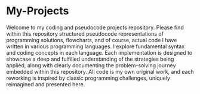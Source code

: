 # My-Projects

Welcome to my coding and pseudocode projects repository. 
Please find within this repository structured pseudocode representations of programming solutions, flowcharts, and of course, actual code I have written in various programming languages. 
I explore fundamental syntax and coding concepts in each language. 
Each implementation is designed to showcase a deep and fulfilled understanding of the strategies being applied, along with clearly documenting the problem-solving journey embedded within this repository. 
All code is my own original work, and each reworking is inspired by classic programming challenges, uniquely reimagined and presented here.
